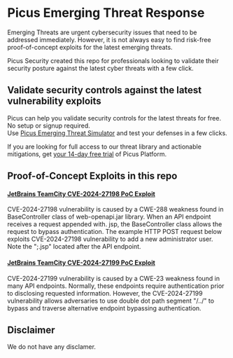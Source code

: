 # Picus Emerging Threat Response
Emerging Threats are urgent cybersecurity issues that need to be addressed immediately. However, it is not always easy to find risk-free proof-of-concept exploits for the latest emerging threats. </br>

Picus Security created this repo for professionals looking to validate their security posture against the latest cyber threats with a few click. 

Validate security controls against the latest vulnerability exploits
--------------------------------------
Picus can help you validate security controls for the latest threats for free. No setup or signup required. </br>
Use [Picus Emerging Threat Simulator](https://insights.picussecurity.com/emerging-threat-simulator-announcement?utm_source=github&utm_medium=organic+social&utm_campaign=PLS+Offensive+-+ET+Simulator) and test your defenses in a few clicks.

If you are looking for full access to our threat library and actionable mitigations, get [your 14-day free trial](https://discover.picussecurity.com/start-your-free-trial?utm_source=github&utm_medium=organic+social&utm_campaign=PLS+Offensive+-+ET+Simulator) of Picus Platform. 

Proof-of-Concept Exploits in this repo
----------------------
#### [JetBrains TeamCity CVE-2024-27198 PoC Exploit](https://github.com/picussecurity/Picus-Emerging-Threat-Response/tree/main/JetBrains%20TeamCity%20CVE-2024-27198%20PoC%20Exploit)
CVE-2024-27198 vulnerability is caused by a CWE-288 weakness found in BaseController class of web-openapi.jar library. When an API endpoint receives a request appended with. jsp, the BaseController class allows the request to bypass authentication.
The example HTTP POST request below exploits CVE-2024-27198 vulnerability to add a new administrator user. Note the ";.jsp" located after the API endpoint.

#### [JetBrains TeamCity CVE-2024-27199 PoC Exploit](https://github.com/picussecurity/Picus-Emerging-Threat-Response/tree/main/JetBrains%20TeamCity%20CVE-2024-27199%20PoC%20Exploit)
CVE-2024-27199 vulnerability is caused by a CWE-23 weakness found in many API endpoints. Normally, these endpoints require authentication prior to disclosing requested information. However, the CVE-2024-27199 vulnerability allows adversaries to use double dot path segment "/../" to bypass and traverse alternative endpoint bypassing authentication. 

Disclaimer
----------
We do not have any disclamer.
